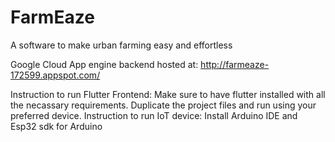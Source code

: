 # FarmEaze
A software to make urban farming easy and effortless

Google Cloud App engine backend hosted at: 
http://farmeaze-172599.appspot.com/
 
Instruction to run Flutter Frontend:
  Make sure to have flutter installed with all the necassary requirements. 
  Duplicate the project files and run using your preferred device.
Instruction to run IoT device:
Install Arduino IDE and Esp32 sdk for Arduino

